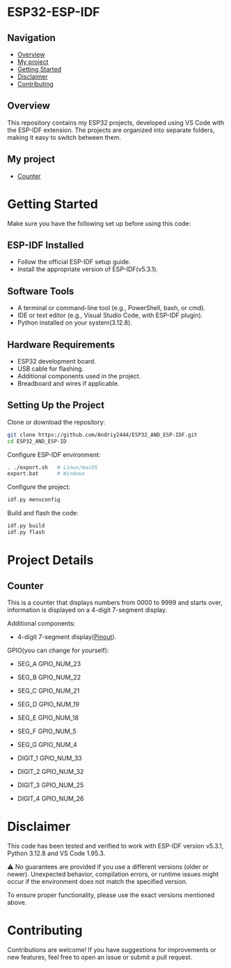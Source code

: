 # **ESP32-ESP-IDF**

## **Navigation**
- [Overview](#Overview)
- [My project](#My-project)
- [Getting Started](#Getting-Started)
- [Disclaimer](#Disclaimer)
- [Contributing](#Contributing)



## **Overview**
This repository contains my ESP32 projects, developed using VS Code with the ESP-IDF extension. The projects are organized into separate folders, making it easy to switch between them.



## **My project**
- [Counter](#Counter)



# **Getting Started**

Make sure you have the following set up before using this code:



## **ESP-IDF Installed**
- Follow the official ESP-IDF setup guide.
- Install the appropriate version of ESP-IDF(v5.3.1).



## **Software Tools**
- A terminal or command-line tool (e.g., PowerShell, bash, or cmd).
- IDE or text editor (e.g., Visual Studio Code, with ESP-IDF plugin).
- Python installed on your system(3.12.8).



## **Hardware Requirements**
- ESP32 development board.
- USB cable for flashing.
- Additional components used in the project.
- Breadboard and wires if applicable.



## **Setting Up the Project**
Clone or download the repository:
```bash
git clone https://github.com/Andriy2444/ESP32_AND_ESP-IDF.git
cd ESP32_AND_ESP-ID
```

Configure ESP-IDF environment:
```bash
. ./export.sh   # Linux/macOS  
export.bat      # Windows  
```

Configure the project:
```bash
idf.py menuconfig
```

Build and flash the code:
```bash
idf.py build  
idf.py flash 
```



# **Project Details**


## **Counter**
This is a counter that displays numbers from 0000 to 9999 and starts over, information is displayed on a 4-digit 7-segment display.


Additional components:
- 4-digit 7-segment display([Pinout](./Pinout/4-digit-display.png)).
  
GPIO(you can change for yourself):
- SEG_A GPIO_NUM_23
- SEG_B GPIO_NUM_22
- SEG_C GPIO_NUM_21
- SEG_D GPIO_NUM_19
- SEG_E GPIO_NUM_18
- SEG_F GPIO_NUM_5
- SEG_G GPIO_NUM_4

- DIGIT_1 GPIO_NUM_33
- DIGIT_2 GPIO_NUM_32
- DIGIT_3 GPIO_NUM_25
- DIGIT_4 GPIO_NUM_26



# **Disclaimer**
This code has been tested and verified to work with ESP-IDF version v5.3.1, Python 3.12.8 and VS Code 1.95.3.

⚠️ No guarantees are provided if you use a different versions (older or newer).
Unexpected behavior, compilation errors, or runtime issues might occur if the environment does not match the specified version.

To ensure proper functionality, please use the exact versions mentioned above.



# **Contributing**
Contributions are welcome! If you have suggestions for improvements or new features, feel free to open an issue or submit a pull request.
